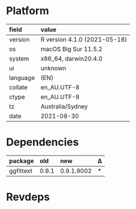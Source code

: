 # Platform

|field    |value                        |
|:--------|:----------------------------|
|version  |R version 4.1.0 (2021-05-18) |
|os       |macOS Big Sur 11.5.2         |
|system   |x86_64, darwin20.4.0         |
|ui       |unknown                      |
|language |(EN)                         |
|collate  |en_AU.UTF-8                  |
|ctype    |en_AU.UTF-8                  |
|tz       |Australia/Sydney             |
|date     |2021-08-30                   |

# Dependencies

|package   |old   |new        |Δ  |
|:---------|:-----|:----------|:--|
|ggfittext |0.9.1 |0.9.1.9002 |*  |

# Revdeps

